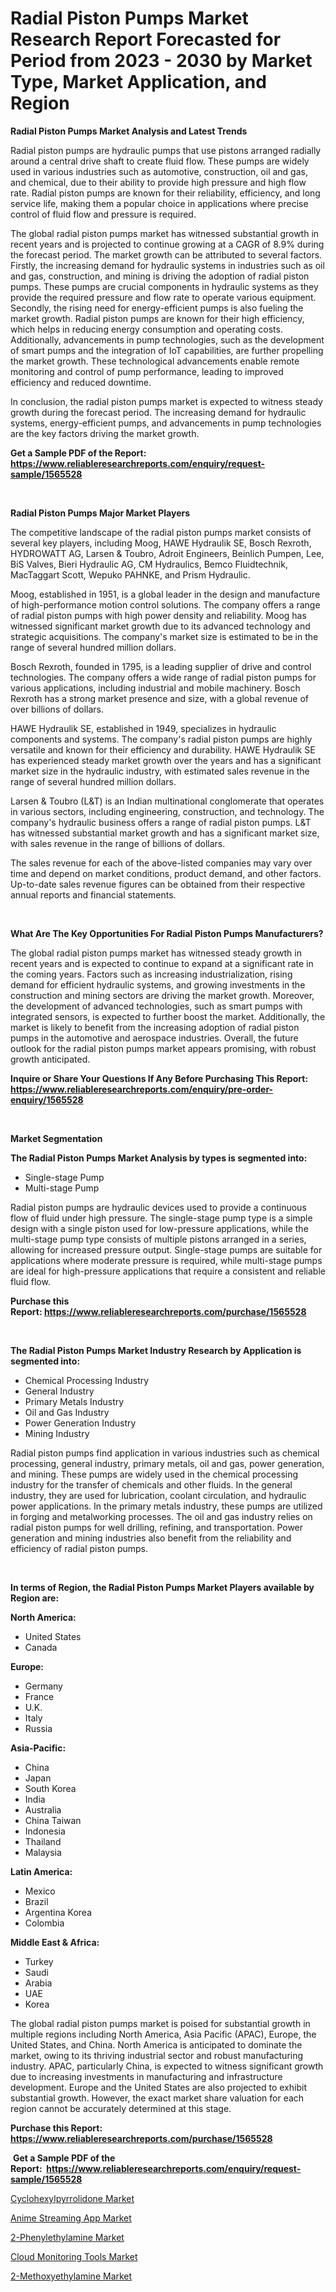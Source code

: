 <p><h1>Radial Piston Pumps Market Research Report Forecasted for Period from 2023 -  2030 by Market Type, Market Application, and Region</h1></p><p><strong>Radial Piston Pumps Market Analysis and Latest Trends</strong></p>
<p><p>Radial piston pumps are hydraulic pumps that use pistons arranged radially around a central drive shaft to create fluid flow. These pumps are widely used in various industries such as automotive, construction, oil and gas, and chemical, due to their ability to provide high pressure and high flow rate. Radial piston pumps are known for their reliability, efficiency, and long service life, making them a popular choice in applications where precise control of fluid flow and pressure is required.</p><p>The global radial piston pumps market has witnessed substantial growth in recent years and is projected to continue growing at a CAGR of 8.9% during the forecast period. The market growth can be attributed to several factors. Firstly, the increasing demand for hydraulic systems in industries such as oil and gas, construction, and mining is driving the adoption of radial piston pumps. These pumps are crucial components in hydraulic systems as they provide the required pressure and flow rate to operate various equipment. Secondly, the rising need for energy-efficient pumps is also fueling the market growth. Radial piston pumps are known for their high efficiency, which helps in reducing energy consumption and operating costs. Additionally, advancements in pump technologies, such as the development of smart pumps and the integration of IoT capabilities, are further propelling the market growth. These technological advancements enable remote monitoring and control of pump performance, leading to improved efficiency and reduced downtime.</p><p>In conclusion, the radial piston pumps market is expected to witness steady growth during the forecast period. The increasing demand for hydraulic systems, energy-efficient pumps, and advancements in pump technologies are the key factors driving the market growth.</p></p>
<p><strong>Get a Sample PDF of the Report:&nbsp; <a href="https://www.reliableresearchreports.com/enquiry/request-sample/1565528">https://www.reliableresearchreports.com/enquiry/request-sample/1565528</a></strong></p>
<p>&nbsp;</p>
<p><strong>Radial Piston Pumps Major Market Players</strong></p>
<p><p>The competitive landscape of the radial piston pumps market consists of several key players, including Moog, HAWE Hydraulik SE, Bosch Rexroth, HYDROWATT AG, Larsen & Toubro, Adroit Engineers, Beinlich Pumpen, Lee, BiS Valves, Bieri Hydraulic AG, CM Hydraulics, Bemco Fluidtechnik, MacTaggart Scott, Wepuko PAHNKE, and Prism Hydraulic.</p><p>Moog, established in 1951, is a global leader in the design and manufacture of high-performance motion control solutions. The company offers a range of radial piston pumps with high power density and reliability. Moog has witnessed significant market growth due to its advanced technology and strategic acquisitions. The company's market size is estimated to be in the range of several hundred million dollars. </p><p>Bosch Rexroth, founded in 1795, is a leading supplier of drive and control technologies. The company offers a wide range of radial piston pumps for various applications, including industrial and mobile machinery. Bosch Rexroth has a strong market presence and size, with a global revenue of over billions of dollars.</p><p>HAWE Hydraulik SE, established in 1949, specializes in hydraulic components and systems. The company's radial piston pumps are highly versatile and known for their efficiency and durability. HAWE Hydraulik SE has experienced steady market growth over the years and has a significant market size in the hydraulic industry, with estimated sales revenue in the range of several hundred million dollars.</p><p>Larsen & Toubro (L&T) is an Indian multinational conglomerate that operates in various sectors, including engineering, construction, and technology. The company's hydraulic business offers a range of radial piston pumps. L&T has witnessed substantial market growth and has a significant market size, with sales revenue in the range of billions of dollars.</p><p>The sales revenue for each of the above-listed companies may vary over time and depend on market conditions, product demand, and other factors. Up-to-date sales revenue figures can be obtained from their respective annual reports and financial statements.</p></p>
<p>&nbsp;</p>
<p><strong>What Are The Key Opportunities For Radial Piston Pumps Manufacturers?</strong></p>
<p><p>The global radial piston pumps market has witnessed steady growth in recent years and is expected to continue to expand at a significant rate in the coming years. Factors such as increasing industrialization, rising demand for efficient hydraulic systems, and growing investments in the construction and mining sectors are driving the market growth. Moreover, the development of advanced technologies, such as smart pumps with integrated sensors, is expected to further boost the market. Additionally, the market is likely to benefit from the increasing adoption of radial piston pumps in the automotive and aerospace industries. Overall, the future outlook for the radial piston pumps market appears promising, with robust growth anticipated.</p></p>
<p><strong>Inquire or Share Your Questions If Any Before Purchasing This Report: <a href="https://www.reliableresearchreports.com/enquiry/pre-order-enquiry/1565528">https://www.reliableresearchreports.com/enquiry/pre-order-enquiry/1565528</a></strong></p>
<p>&nbsp;</p>
<p><strong>Market Segmentation</strong></p>
<p><strong>The Radial Piston Pumps Market Analysis by types is segmented into:</strong></p>
<p><ul><li>Single-stage Pump</li><li>Multi-stage Pump</li></ul></p>
<p><p>Radial piston pumps are hydraulic devices used to provide a continuous flow of fluid under high pressure. The single-stage pump type is a simple design with a single piston used for low-pressure applications, while the multi-stage pump type consists of multiple pistons arranged in a series, allowing for increased pressure output. Single-stage pumps are suitable for applications where moderate pressure is required, while multi-stage pumps are ideal for high-pressure applications that require a consistent and reliable fluid flow.</p></p>
<p><strong>Purchase this Report:&nbsp;<a href="https://www.reliableresearchreports.com/purchase/1565528">https://www.reliableresearchreports.com/purchase/1565528</a></strong></p>
<p>&nbsp;</p>
<p><strong>The Radial Piston Pumps Market Industry Research by Application is segmented into:</strong></p>
<p><ul><li>Chemical Processing Industry</li><li>General Industry</li><li>Primary Metals Industry</li><li>Oil and Gas Industry</li><li>Power Generation Industry</li><li>Mining Industry</li></ul></p>
<p><p>Radial piston pumps find application in various industries such as chemical processing, general industry, primary metals, oil and gas, power generation, and mining. These pumps are widely used in the chemical processing industry for the transfer of chemicals and other fluids. In the general industry, they are used for lubrication, coolant circulation, and hydraulic power applications. In the primary metals industry, these pumps are utilized in forging and metalworking processes. The oil and gas industry relies on radial piston pumps for well drilling, refining, and transportation. Power generation and mining industries also benefit from the reliability and efficiency of radial piston pumps.</p></p>
<p>&nbsp;</p>
<p><strong>In terms of Region, the Radial Piston Pumps Market Players available by Region are:</strong></p>
<p>
    <p> <strong> North America: </strong>
        <ul>
            <li>United States</li>
            <li>Canada</li>
        </ul>
        </p> 
    <p> <strong> Europe: </strong>
        <ul>
            <li>Germany</li>
            <li>France</li>
            <li>U.K.</li>
            <li>Italy</li>
            <li>Russia</li>
        </ul>
        </p> 
    <p> <strong> Asia-Pacific: </strong>
        <ul>
            <li>China</li>
            <li>Japan</li>
            <li>South Korea</li>
            <li>India</li>
            <li>Australia</li>
            <li>China Taiwan</li>
            <li>Indonesia</li>
            <li>Thailand</li>
            <li>Malaysia</li>
        </ul>
        </p> 
    <p> <strong> Latin America: </strong>
        <ul>
            <li>Mexico</li>
            <li>Brazil</li>
            <li>Argentina Korea</li>
            <li>Colombia</li>
        </ul>
        </p> 
    <p> <strong> Middle East & Africa: </strong>
        <ul>
            <li>Turkey</li>
            <li>Saudi</li>
            <li>Arabia</li>
            <li>UAE</li>
            <li>Korea</li>
        </ul>
    </p>
    </p>
<p><p>The global radial piston pumps market is poised for substantial growth in multiple regions including North America, Asia Pacific (APAC), Europe, the United States, and China. North America is anticipated to dominate the market, owing to its thriving industrial sector and robust manufacturing industry. APAC, particularly China, is expected to witness significant growth due to increasing investments in manufacturing and infrastructure development. Europe and the United States are also projected to exhibit substantial growth. However, the exact market share valuation for each region cannot be accurately determined at this stage.</p></p>
<p><strong>Purchase this Report: <a href="https://www.reliableresearchreports.com/purchase/1565528">https://www.reliableresearchreports.com/purchase/1565528</a></strong></p>
<p>&nbsp;<strong>Get a Sample PDF of the Report:&nbsp;&nbsp;<a href="https://www.reliableresearchreports.com/enquiry/request-sample/1565528">https://www.reliableresearchreports.com/enquiry/request-sample/1565528</a></strong></p>
<p><strong></strong></p>
<p><p><a href="https://www.linkedin.com/pulse/cyclohexylpyrrolidone-market-size-share-global-analysis-report-2u8xe/">Cyclohexylpyrrolidone Market</a></p><p><a href="https://medium.com/@caleighhane2777/decoding-anime-streaming-app-market-metrics-market-share-trends-and-growth-patterns-af187b835815">Anime Streaming App Market</a></p><p><a href="https://www.linkedin.com/pulse/2-phenylethylamine-market-challenges-opportunities-growth-3olse/">2-Phenylethylamine Market</a></p><p><a href="https://medium.com/@irwingibson727/cloud-monitoring-tools-nbsp-market-focuses-on-market-share-size-and-projected-forecast-till-2030-4a470c785948">Cloud Monitoring Tools Market</a></p><p><a href="https://www.linkedin.com/pulse/2-methoxyethylamine-market-share-amp-new-trends-analysis-report-m0poe/">2-Methoxyethylamine Market</a></p></p>